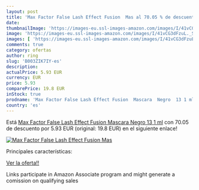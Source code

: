 ```yaml
---
layout: post
title: 'Max Factor False Lash Effect Fusion  Mas al 70.05 % de descuento'
date: 
thumbnailImage: 'https://images-eu.ssl-images-amazon.com/images/I/41vCG3dFzuL._SL200_.jpg'
image: 'https://images-eu.ssl-images-amazon.com/images/I/41vCG3dFzuL._SL200_.jpg'
images: [ 'https://images-eu.ssl-images-amazon.com/images/I/41vCG3dFzuL._SL200_.jpg' ]
comments: true
category: ofertas
author: ring
slug: 'B003ZIK7IY-es'
description:
actualPrice: 5.93 EUR
currency: EUR
price: 5.93
comparePrice: 19.8 EUR
inStock: true
prodname: 'Max Factor False Lash Effect Fusion  Mascara  Negro  13 1 ml'
country: 'es'
---
```


Está [Max Factor False Lash Effect Fusion  Mascara  Negro  13 1 ml](https://www.amazon.es/dp/B003ZIK7IY/?tag=tolees-21) con 70.05 de descuento por 5.93 EUR (original: 19.8 EUR) en el siguiente enlace!

[![Max Factor False Lash Effect Fusion  Mas](https://images-eu.ssl-images-amazon.com/images/I/41vCG3dFzuL._SL200_.jpg)](https://www.amazon.es/dp/B003ZIK7IY/?tag=tolees-21)

Principales características:


[Ver la oferta!!](https://www.amazon.es/dp/B003ZIK7IY/?tag=tolees-21)

Links participate in Amazon Associate program and might generate a comission on qualifying sales


